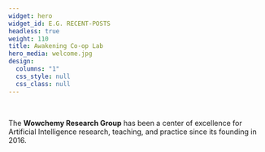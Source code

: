 ```yaml
---
widget: hero
widget_id: E.G. RECENT-POSTS
headless: true
weight: 110
title: Awakening Co-op Lab
hero_media: welcome.jpg
design:
  columns: "1"
  css_style: null
  css_class: null
---
```


<br>

The **Wowchemy Research Group** has been a center of excellence for Artificial Intelligence research, teaching, and practice since its founding in 2016.
